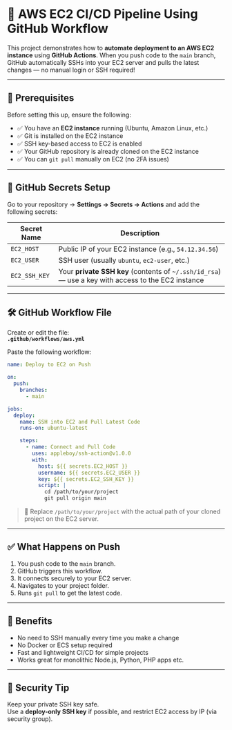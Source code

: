 
# 🚀 AWS EC2 CI/CD Pipeline Using GitHub Workflow

This project demonstrates how to **automate deployment to an AWS EC2 instance** using **GitHub Actions**. When you push code to the `main` branch, GitHub automatically SSHs into your EC2 server and pulls the latest changes — no manual login or SSH required!

---

## 🔧 Prerequisites

Before setting this up, ensure the following:

- ✅ You have an **EC2 instance** running (Ubuntu, Amazon Linux, etc.)
- ✅ Git is installed on the EC2 instance
- ✅ SSH key-based access to EC2 is enabled
- ✅ Your GitHub repository is already cloned on the EC2 instance
- ✅ You can `git pull` manually on EC2 (no 2FA issues)

---

## 🔐 GitHub Secrets Setup

Go to your repository → **Settings → Secrets → Actions** and add the following secrets:

| Secret Name     | Description |
|----------------|-------------|
| `EC2_HOST`      | Public IP of your EC2 instance (e.g., `54.12.34.56`) |
| `EC2_USER`      | SSH user (usually `ubuntu`, `ec2-user`, etc.) |
| `EC2_SSH_KEY`   | Your **private SSH key** (contents of `~/.ssh/id_rsa`) — use a key with access to the EC2 instance |

---

## 🛠 GitHub Workflow File

Create or edit the file:  
**`.github/workflows/aws.yml`**

Paste the following workflow:

```yaml
name: Deploy to EC2 on Push

on:
  push:
    branches:
      - main

jobs:
  deploy:
    name: SSH into EC2 and Pull Latest Code
    runs-on: ubuntu-latest

    steps:
      - name: Connect and Pull Code
        uses: appleboy/ssh-action@v1.0.0
        with:
          host: ${{ secrets.EC2_HOST }}
          username: ${{ secrets.EC2_USER }}
          key: ${{ secrets.EC2_SSH_KEY }}
          script: |
            cd /path/to/your/project
            git pull origin main
```

> 🔄 Replace `/path/to/your/project` with the actual path of your cloned project on the EC2 server.

---

## ✅ What Happens on Push

1. You push code to the `main` branch.
2. GitHub triggers this workflow.
3. It connects securely to your EC2 server.
4. Navigates to your project folder.
5. Runs `git pull` to get the latest code.

---

## 🎯 Benefits

- No need to SSH manually every time you make a change
- No Docker or ECS setup required
- Fast and lightweight CI/CD for simple projects
- Works great for monolithic Node.js, Python, PHP apps etc.

---

## 🚨 Security Tip

Keep your private SSH key safe.  
Use a **deploy-only SSH key** if possible, and restrict EC2 access by IP (via security group).
